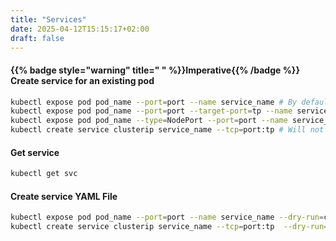 ```yaml
---
title: "Services"
date: 2025-04-12T15:15:17+02:00
draft: false
---
```


#### {{% badge style="warning" title=" " %}}Imperative{{% /badge %}} Create service for an existing pod

```bash
kubectl expose pod pod_name --port=port --name service_name # By default, ClusterIP
kubectl expose pod pod_name --port=port --target-port=tp --name service_name
kubectl expose pod pod_name --type=NodePort --port=port --name service_name # Port on node will be random, if this is not ok, it has to be done with a file
kubectl create service clusterip service_name --tcp=port:tp # Will not use the labels on a pod as selectors, but will search for labels app=service_name
```

#### Get service

```bash
kubectl get svc
```

#### Create service YAML File

```bash
kubectl expose pod pod_name --port=port --name service_name --dry-run=client -o yaml
kubectl create service clusterip service_name --tcp=port:tp  --dry-run=client -o yaml
```
